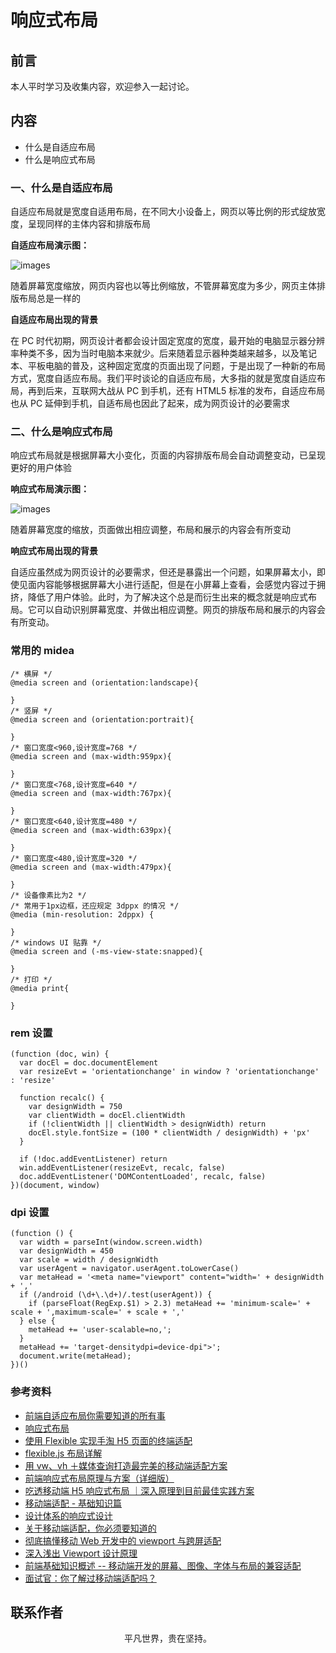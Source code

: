 # 响应式布局

## 前言

本人平时学习及收集内容，欢迎参入一起讨论。

## 内容

- 什么是自适应布局
- 什么是响应式布局

### 一、什么是自适应布局

自适应布局就是宽度自适用布局，在不同大小设备上，网页以等比例的形式绽放宽度，呈现同样的主体内容和排版布局

**自适应布局演示图：**

![images](responsive01.gif)

随着屏幕宽度缩放，网页内容也以等比例缩放，不管屏幕宽度为多少，网页主体排版布局总是一样的

**自适应布局出现的背景**

在 PC 时代初期，网页设计者都会设计固定宽度的宽度，最开始的电脑显示器分辨率种类不多，因为当时电脑本来就少。后来随着显示器种类越来越多，以及笔记本、平板电脑的普及，这种固定宽度的页面出现了问题，于是出现了一种新的布局方式，宽度自适应布局。我们平时谈论的自适应布局，大多指的就是宽度自适应布局，再到后来，互联网大战从 PC 到手机，还有 HTML5 标准的发布，自适应布局也从 PC 延伸到手机，自适布局也因此了起来，成为网页设计的必要需求

### 二、什么是响应式布局

响应式布局就是根据屏幕大小变化，页面的内容排版布局会自动调整变动，已呈现更好的用户体验

**响应式布局演示图：**

![images](responsive02.gif)

随着屏幕宽度的缩放，页面做出相应调整，布局和展示的内容会有所变动

**响应式布局出现的背景**

自适应虽然成为网页设计的必要需求，但还是暴露出一个问题，如果屏幕太小，即使见面内容能够根据屏幕大小进行适配，但是在小屏幕上查看，会感觉内容过于拥挤，降低了用户体验。此时，为了解决这个总是而衍生出来的概念就是响应式布局。它可以自动识别屏幕宽度、并做出相应调整。网页的排版布局和展示的内容会有所变动。

### 常用的 midea

```
/* 横屏 */
@media screen and (orientation:landscape){

}
/* 竖屏 */
@media screen and (orientation:portrait){

}
/* 窗口宽度<960,设计宽度=768 */
@media screen and (max-width:959px){

}
/* 窗口宽度<768,设计宽度=640 */
@media screen and (max-width:767px){

}
/* 窗口宽度<640,设计宽度=480 */
@media screen and (max-width:639px){

}
/* 窗口宽度<480,设计宽度=320 */
@media screen and (max-width:479px){

}
/* 设备像素比为2 */
/* 常用于1px边框，还应规定 3dppx 的情况 */
@media (min-resolution: 2dppx) {

}
/* windows UI 贴靠 */
@media screen and (-ms-view-state:snapped){

}
/* 打印 */
@media print{

}
```

### rem 设置

```
(function (doc, win) {
  var docEl = doc.documentElement
  var resizeEvt = 'orientationchange' in window ? 'orientationchange' : 'resize'

  function recalc() {
    var designWidth = 750
    var clientWidth = docEl.clientWidth
    if (!clientWidth || clientWidth > designWidth) return
    docEl.style.fontSize = (100 * clientWidth / designWidth) + 'px'
  }

  if (!doc.addEventListener) return
  win.addEventListener(resizeEvt, recalc, false)
  doc.addEventListener('DOMContentLoaded', recalc, false)
})(document, window)
```

### dpi 设置

```
(function () {
  var width = parseInt(window.screen.width)
  var designWidth = 450
  var scale = width / designWidth
  var userAgent = navigator.userAgent.toLowerCase()
  var metaHead = '<meta name="viewport" content="width=' + designWidth + ','
  if (/android (\d+\.\d+)/.test(userAgent)) {
    if (parseFloat(RegExp.$1) > 2.3) metaHead += 'minimum-scale=' + scale + ',maximum-scale=' + scale + ','
  } else {
    metaHead += 'user-scalable=no,';
  }
  metaHead += 'target-densitydpi=device-dpi">';
  document.write(metaHead);
})()
```

### 参考资料

- [前端自适应布局你需要知道的所有事](https://mp.weixin.qq.com/s/Z4sxXGxMqdqtPTcNyvRRLA)
- [响应式布局](https://github.com/ljianshu/Blog/issues/38)
- [使用 Flexible 实现手淘 H5 页面的终端适配](https://github.com/amfe/article/issues/17)
- [flexible.js 布局详解](http://caibaojian.com/flexible-js.html)
- [用 vw、vh ＋媒体查询打造最完美的移动端适配方案](https://juejin.im/post/5cf0d8fb6fb9a07ee9585681)
- [前端响应式布局原理与方案（详细版）](https://juejin.im/post/5caaa230e51d452b672f9703)
- [吃透移动端 H5 响应式布局 ｜深入原理到目前最佳实践方案](https://juejin.im/post/5df59139518825123e7af459)
- [移动端适配 - 基础知识篇](https://juejin.im/post/5e36c4fce51d450268661344)
- [设计体系的响应式设计](https://zhuanlan.zhihu.com/p/109781992)
- [关于移动端适配，你必须要知道的](https://juejin.im/post/5cddf289f265da038f77696c)
- [彻底搞懂移动 Web 开发中的 viewport 与跨屏适配](https://mp.weixin.qq.com/s/aaXgFw4isWq1RrHkv75zLA)
- [深入浅出 Viewport 设计原理](https://www.cnblogs.com/onepixel/p/12144364.html)
- [前端基础知识概述 -- 移动端开发的屏幕、图像、字体与布局的兼容适配](https://mp.weixin.qq.com/s/-N6EVSye4n78h5wLTo65OQ)
- [面试官：你了解过移动端适配吗？](https://juejin.im/post/5e6caf55e51d4526ff026a71)

## 联系作者

<div align="center">
    <p>
        平凡世界，贵在坚持。
    </p>
    <img :src="$withBase('/about/contact.png')" />
</div>
